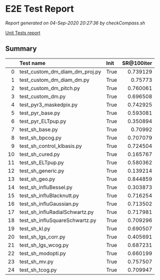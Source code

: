 # E2E Test Report

*Report generated on 04-Sep-2020 20:27:36 by checkCompass.sh*

[Unit Tests report](report_unit_test.html)

## Summary

|    | Test name                      | Init   |   SR@100iter |
|---:|:-------------------------------|:-------|-------------:|
|  0 | test_custom_dm_diam_dm_proj.py | True   |     0.739129 |
|  1 | test_custom_dm_diam_dm.py      | True   |     0.75773  |
|  2 | test_custom_dm_pitch.py        | True   |     0.760061 |
|  3 | test_custom_dm.py              | True   |     0.696508 |
|  4 | test_pyr3_maskedpix.py         | True   |     0.742925 |
|  5 | test_pyr_base.py               | True   |     0.593081 |
|  6 | test_pyr_ELTpup.py             | True   |     0.350894 |
|  7 | test_sh_base.py                | True   |     0.70992  |
|  8 | test_sh_bpcog.py               | True   |     0.707079 |
|  9 | test_sh_control_klbasis.py     | True   |     0.724504 |
| 10 | test_sh_cured.py               | True   |     0.165767 |
| 11 | test_sh_ELTpup.py              | True   |     0.580362 |
| 12 | test_sh_generic.py             | True   |     0.139214 |
| 13 | test_sh_geo.py                 | True   |     0.844859 |
| 14 | test_sh_influBessel.py         | True   |     0.303873 |
| 15 | test_sh_influBlacknutt.py      | True   |     0.716254 |
| 16 | test_sh_influGaussian.py       | True   |     0.713502 |
| 17 | test_sh_influRadialSchwartz.py | True   |     0.717981 |
| 18 | test_sh_influSquareSchwartz.py | True   |     0.709296 |
| 19 | test_sh_kl.py                  | True   |     0.690507 |
| 20 | test_sh_lgs_corr.py            | True   |     0.405691 |
| 21 | test_sh_lgs_wcog.py            | True   |     0.687231 |
| 22 | test_sh_modopti.py             | True   |     0.660199 |
| 23 | test_sh_mv.py                  | True   |     0.757507 |
| 24 | test_sh_tcog.py                | True   |     0.709947 |
